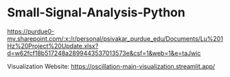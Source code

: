 # Small-Signal-Analysis-Python
https://purdue0-my.sharepoint.com/:x:/r/personal/psivakar_purdue_edu/Documents/Lu%201Hz%20Project%20Update.xlsx?d=w62fcf18b517248a2899443537013573e&csf=1&web=1&e=taJwic

Visualization Website:
https://oscillation-main-visualization.streamlit.app/
